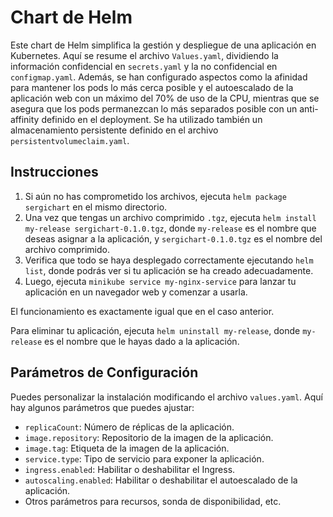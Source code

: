 # Chart de Helm

Este chart de Helm simplifica la gestión y despliegue de una aplicación en Kubernetes. Aquí se resume el archivo `Values.yaml`, dividiendo la información confidencial en `secrets.yaml` y la no confidencial en `configmap.yaml`. Además, se han configurado aspectos como la afinidad para mantener los pods lo más cerca posible y el autoescalado de la aplicación web con un máximo del 70% de uso de la CPU, mientras que se asegura que los pods permanezcan lo más separados posible con un anti-affinity definido en el deployment. Se ha utilizado también un almacenamiento persistente definido en el archivo `persistentvolumeclaim.yaml`.

## Instrucciones

1. Si aún no has comprometido los archivos, ejecuta `helm package sergichart` en el mismo directorio.
2. Una vez que tengas un archivo comprimido `.tgz`, ejecuta `helm install my-release sergichart-0.1.0.tgz`, donde `my-release` es el nombre que deseas asignar a la aplicación, y `sergichart-0.1.0.tgz` es el nombre del archivo comprimido.
3. Verifica que todo se haya desplegado correctamente ejecutando `helm list`, donde podrás ver si tu aplicación se ha creado adecuadamente.
4. Luego, ejecuta `minikube service my-nginx-service` para lanzar tu aplicación en un navegador web y comenzar a usarla.

El funcionamiento es exactamente igual que en el caso anterior.

Para eliminar tu aplicación, ejecuta `helm uninstall my-release`, donde `my-release` es el nombre que le hayas dado a la aplicación.

## Parámetros de Configuración

Puedes personalizar la instalación modificando el archivo `values.yaml`. Aquí hay algunos parámetros que puedes ajustar:

- `replicaCount`: Número de réplicas de la aplicación.
- `image.repository`: Repositorio de la imagen de la aplicación.
- `image.tag`: Etiqueta de la imagen de la aplicación.
- `service.type`: Tipo de servicio para exponer la aplicación.
- `ingress.enabled`: Habilitar o deshabilitar el Ingress.
- `autoscaling.enabled`: Habilitar o deshabilitar el autoescalado de la aplicación.
- Otros parámetros para recursos, sonda de disponibilidad, etc.